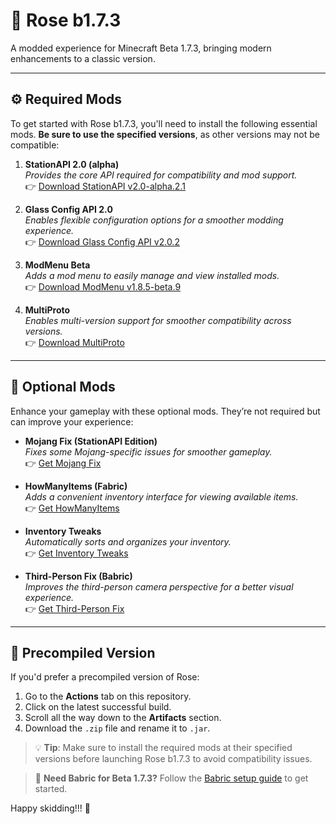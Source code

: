 # 🌹 Rose b1.7.3

A modded experience for Minecraft Beta 1.7.3, bringing modern enhancements to a classic version.

---

## ⚙️ Required Mods

To get started with Rose b1.7.3, you'll need to install the following essential mods. **Be sure to use the specified versions**, as other versions may not be compatible:

1. **StationAPI 2.0 (alpha)**  
   *Provides the core API required for compatibility and mod support.*  
   👉 [Download StationAPI v2.0-alpha.2.1](https://modrinth.com/mod/stationapi/version/2.0-alpha.2.1)

2. **Glass Config API 2.0**  
   *Enables flexible configuration options for a smoother modding experience.*  
   👉 [Download Glass Config API v2.0.2](https://modrinth.com/mod/glass-config-api/version/2.0.2)

3. **ModMenu Beta**  
   *Adds a mod menu to easily manage and view installed mods.*  
   👉 [Download ModMenu v1.8.5-beta.9](https://modrinth.com/mod/modmenu-beta/version/1.8.5-beta.9)

4. **MultiProto**  
   *Enables multi-version support for smoother compatibility across versions.*  
   👉 [Download MultiProto](https://modrinth.com/mod/multiproto)

---

## 🎨 Optional Mods

Enhance your gameplay with these optional mods. They’re not required but can improve your experience:

- **Mojang Fix (StationAPI Edition)**  
  *Fixes some Mojang-specific issues for smoother gameplay.*  
  👉 [Get Mojang Fix](https://modrinth.com/mod/mojangfix-stationapi-edition/versions)

- **HowManyItems (Fabric)**  
  *Adds a convenient inventory interface for viewing available items.*  
  👉 [Get HowManyItems](https://modrinth.com/mod/howmanyitems-fabric/versions)

- **Inventory Tweaks**  
  *Automatically sorts and organizes your inventory.*  
  👉 [Get Inventory Tweaks](https://modrinth.com/mod/inventorytweaks/versions)

- **Third-Person Fix (Babric)**  
  *Improves the third-person camera perspective for a better visual experience.*  
  👉 [Get Third-Person Fix](https://modrinth.com/mod/thirdpersonfix-babric/versions)

---

## 📝 Precompiled Version

If you'd prefer a precompiled version of Rose:

1. Go to the **Actions** tab on this repository.
2. Click on the latest successful build.
3. Scroll all the way down to the **Artifacts** section.
4. Download the `.zip` file and rename it to `.jar`.

> 💡 **Tip**: Make sure to install the required mods at their specified versions before launching Rose b1.7.3 to avoid compatibility issues.

> 📖 **Need Babric for Beta 1.7.3?** Follow the [Babric setup guide](https://github.com/babric/prism-instance) to get started.

Happy skidding!!! 🌟
